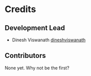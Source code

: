 # Credits

## Development Lead

- Dinesh Viswanath [dineshviswanath](https://github.com/dineshviswanath)

## Contributors

None yet. Why not be the first?